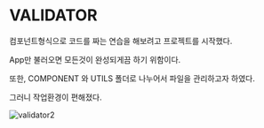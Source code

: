 # VALIDATOR

컴포넌트형식으로 코드를 짜는 연습을 해보려고 프로젝트를 시작했다.

App만 불러오면 모든것이 완성되게끔 하기 위함이다.

또한, COMPONENT 와 UTILS 폴더로 나누어서 파일을 관리하고자 하였다.

그러니 작업환경이 편해졌다.

![validator2](https://user-images.githubusercontent.com/65995664/141642090-d6764a46-f315-4fbc-a672-92d8516690ba.gif)
